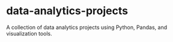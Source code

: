 # data-analytics-projects
A collection of data analytics projects using Python, Pandas, and visualization tools.
